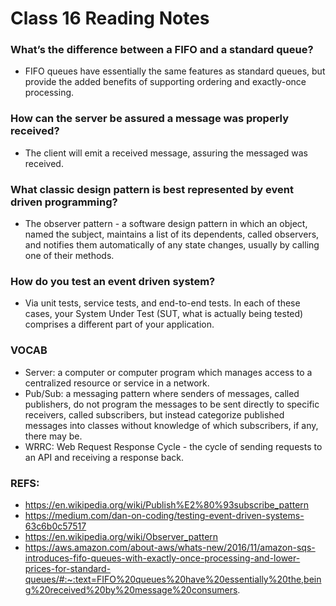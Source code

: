 # Class 16 Reading Notes

### What’s the difference between a FIFO and a standard queue?
- FIFO queues have essentially the same features as standard queues, but provide the added benefits of supporting ordering and exactly-once processing. 
### How can the server be assured a message was properly received?
- The client will emit a received message, assuring the messaged was received.
### What classic design pattern is best represented by event driven programming?
- The observer pattern - a software design pattern in which an object, named the subject, maintains a list of its dependents, called observers, and notifies them automatically of any state changes, usually by calling one of their methods.
### How do you test an event driven system?
- Via unit tests, service tests, and end-to-end tests. In each of these cases, your System Under Test (SUT, what is actually being tested) comprises a different part of your application.

### VOCAB 
- Server: a computer or computer program which manages access to a centralized resource or service in a network.
- Pub/Sub: a messaging pattern where senders of messages, called publishers, do not program the messages to be sent directly to specific receivers, called subscribers, but instead categorize published messages into classes without knowledge of which subscribers, if any, there may be.
- WRRC: Web Request Response Cycle - the cycle of sending requests to an API and receiving a response back.

### REFS:
- https://en.wikipedia.org/wiki/Publish%E2%80%93subscribe_pattern 
- https://medium.com/dan-on-coding/testing-event-driven-systems-63c6b0c57517
- https://en.wikipedia.org/wiki/Observer_pattern
- https://aws.amazon.com/about-aws/whats-new/2016/11/amazon-sqs-introduces-fifo-queues-with-exactly-once-processing-and-lower-prices-for-standard-queues/#:~:text=FIFO%20queues%20have%20essentially%20the,being%20received%20by%20message%20consumers.
